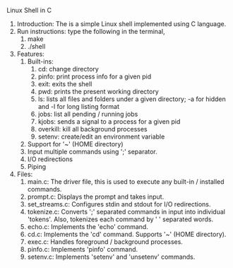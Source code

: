 Linux Shell in C

1.  Introduction:
        The is a simple Linux shell implemented using C language.
2.  Run instructions: type the following in the terminal,
    1.   make
    2.   ./shell
3.  Features:
    1.  Built-ins:
        1. cd: change directory
        1. pinfo: print process info for a given pid
        1. exit: exits the shell
        1. pwd: prints the present working directory
        1. ls: lists all files and folders under a given directory; -a for hidden and -l for long listing format
        1. jobs: list all pending / running jobs
        1. kjobs: sends a signal to a process for a given pid
        1. overkill: kill all background processes
        1. setenv: create/edit an environment variable
    2.  Support for '~' (HOME directory)
    3.  Input multiple commands using ';' separator.
    4.  I/O redirections
    5.  Piping
4.  Files:
    1.  main.c:
        The driver file, this is used to execute any built-in / installed commands.
    2.  prompt.c:
        Displays the prompt and takes input.
    3.  set_streams.c:
        Configures stdin and stdout for I/O redirections.
    4.  tokenize.c:
        Converts ';' separated commands in input into individual 'tokens'.
        Also, tokenizes each command by ' ' separated words.
    5.  echo.c:
        Implements the 'echo' command.
    6.  cd.c:
        Implements the 'cd' command. Supports '~' (HOME directory).
    7.  exec.c:
        Handles foreground / background processes.
    8.  pinfo.c:
        Implements 'pinfo' command.
    9.  setenv.c:
            Implements 'setenv' and 'unsetenv' commands.